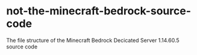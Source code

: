# not-the-minecraft-bedrock-source-code
The file structure of the Minecraft Bedrock Decicated Server 1.14.60.5 source code
